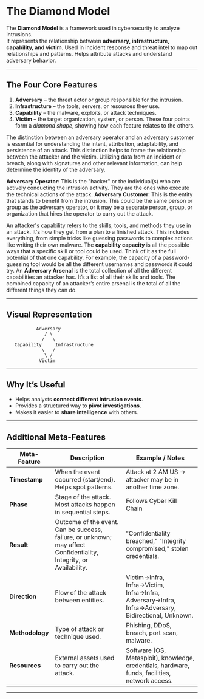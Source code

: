 # The Diamond Model

The **Diamond Model** is a framework used in cybersecurity to analyze intrusions.  
It represents the relationship between **adversary, infrastructure, capability, and victim**. 
Used in incident response and threat intel to map out relationships and patterns. Helps attribute attacks and understand adversary behavior.

---

## The Four Core Features
1. **Adversary** – the threat actor or group responsible for the intrusion.  
2. **Infrastructure** – the tools, servers, or resources they use.  
3. **Capability** – the malware, exploits, or attack techniques.  
4. **Victim** – the target organization, system, or person.
These four points form a *diamond shape*, showing how each feature relates to the others.

The distinction between an adversary operator and an adversary customer is essential for understanding the intent, attribution, adaptability, and persistence of an attack. 
This distinction helps to frame the relationship between the attacker and the victim. Utilizing data from an incident or breach, along with signatures and other relevant information, can help determine the identity of the adversary.

**Adversary Operator**: This is the "hacker" or the individual(s) who are actively conducting the intrusion activity. They are the ones who execute the technical actions of the attack.
**Adversary Customer**: This is the entity that stands to benefit from the intrusion. This could be the same person or group as the adversary operator, or it may be a separate person, group, or organization that hires the operator to carry out the attack.

An attacker's capability refers to the skills, tools, and methods they use in an attack. It's how they get from a plan to a finished attack. This includes everything, from simple tricks like guessing passwords to complex actions like writing their own malware.
The **capability capacity** is all the possible ways that a specific skill or tool could be used. Think of it as the full potential of that one capability. For example, the capacity of a password-guessing tool would be all the different usernames and passwords it could try.
An **Adversary Arsenal** is the total collection of all the different capabilities an attacker has. It’s a list of all their skills and tools. The combined capacity of an attacker’s entire arsenal is the total of all the different things they can do.

---

## Visual Representation

```
           Adversary
              / \
             /   \
   Capability     Infrastructure
             \   /
              \ /
            Victim
```
---
## Why It’s Useful
- Helps analysts **connect different intrusion events**.  
- Provides a structured way to **pivot investigations**.  
- Makes it easier to **share intelligence** with others.

---

##  Additional Meta-Features

| Meta-Feature    | Description | Example / Notes |
|-----------------|-------------|----------------|
| **Timestamp**   | When the event occurred (start/end). Helps spot patterns. | Attack at 2 AM US → attacker may be in another time zone. |
| **Phase**       | Stage of the attack. Most attacks happen in sequential steps. | Follows Cyber Kill Chain |
| **Result**      | Outcome of the event. Can be success, failure, or unknown; may affect Confidentiality, Integrity, or Availability. | "Confidentiality breached," "Integrity compromised," stolen credentials. |
| **Direction**   | Flow of the attack between entities. | Victim→Infra, Infra→Victim, Infra→Infra, Adversary→Infra, Infra→Adversary, Bidirectional, Unknown. |
| **Methodology** | Type of attack or technique used. | Phishing, DDoS, breach, port scan, malware. |
| **Resources**   | External assets used to carry out the attack. | Software (OS, Metasploit), knowledge, credentials, hardware, funds, facilities, network access. |

---
